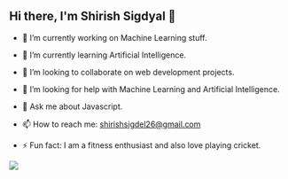 ## Hi there, I'm Shirish Sigdyal 👋


- 🔭 I’m currently working on Machine Learning stuff.
- 🌱 I’m currently learning Artificial Intelligence.
- 👯 I’m looking to collaborate on web development projects.
- 🤔 I’m looking for help with Machine Learning and Artificial Intelligence.
- 💬 Ask me about Javascript.

- 📫 How to reach me: shirishsigdel26@gmail.com

- ⚡ Fun fact: I am a fitness enthusiast and also love playing cricket.

<img src="https://github-readme-stats.vercel.app/api?username=ssigdel&&show_icons=true&title_color=ffffff&icon_color=bb2acf&text_color=daf7dc&bg_color=151515">

